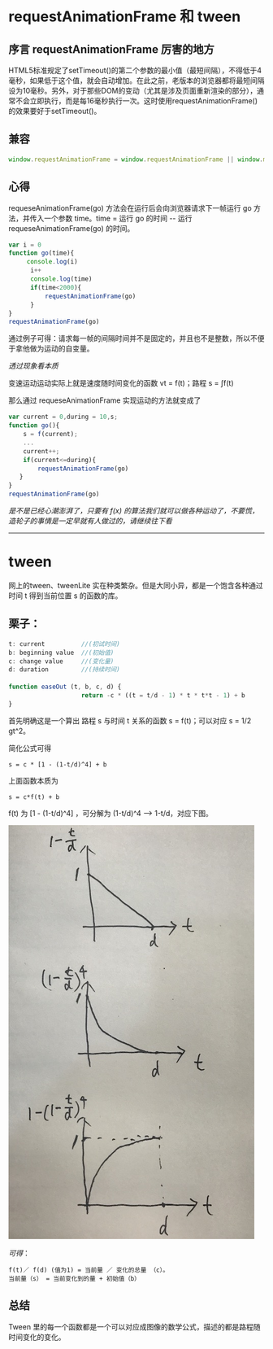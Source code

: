 # requestAnimationFrame 和 tween
## 序言 requestAnimationFrame 厉害的地方
HTML5标准规定了setTimeout()的第二个参数的最小值（最短间隔），不得低于4毫秒，如果低于这个值，就会自动增加。在此之前，老版本的浏览器都将最短间隔设为10毫秒。另外，对于那些DOM的变动（尤其是涉及页面重新渲染的部分），通常不会立即执行，而是每16毫秒执行一次。这时使用requestAnimationFrame()的效果要好于setTimeout()。

## 兼容
```js
window.requestAnimationFrame = window.requestAnimationFrame || window.mozRequestAnimationFrame || window.webkitRequestAnimationFrame || window.msRequestAnimationFrame;
```
## 心得
requeseAnimationFrame(go) 方法会在运行后会向浏览器请求下一帧运行 go 方法，并传入一个参数 time。time = 运行 go 的时间 -- 运行 requeseAnimationFrame(go) 的时间。

```js
var i = 0
function go(time){
     console.log(i)
      i++
      console.log(time)
      if(time<2000){
          requestAnimationFrame(go)
      }
}
requestAnimationFrame(go)
```

通过例子可得：请求每一帧的间隔时间并不是固定的，并且也不是整数，所以不便于拿他做为运动的自变量。

*透过现象看本质*

变速运动运动实际上就是速度随时间变化的函数 vt = f(t)；路程 s = ∫f(t)

那么通过 requeseAnimationFrame 实现运动的方法就变成了

```js
var current = 0,during = 10,s;
function go(){
    s = f(current);
    ...
    current++;
    if(current<=during){
        requestAnimationFrame(go)
   }
}
requestAnimationFrame(go)
```

*是不是已经心潮澎湃了，只要有 f(x) 的算法我们就可以做各种运动了，不要慌，造轮子的事情是一定早就有人做过的，请继续往下看*

* * *

# tween
网上的tween、tweenLite 实在种类繁杂。但是大同小异，都是一个饱含各种通过时间 t 得到当前位置 s 的函数的库。

## 栗子：

```js
t: current			//(初试时间)
b: beginning value	//(初始值)
c: change value		//(变化量)
d: duration			//(持续时间)

function easeOut (t, b, c, d) {
                    return -c * ((t = t/d - 1) * t * t*t - 1) + b
}
```
首先明确这是一个算出 路程 s 与时间 t 关系的函数 s = f(t)；可以对应 s = 1/2 gt^2。

简化公式可得
```
s = c * [1 - (1-t/d)^4] + b

```

上面函数本质为
```
s = c*f(t) + b
```
f(t) 为  [1 - (1-t/d)^4] ，可分解为 (1-t/d)^4 --> 1-t/d，对应下图。

![image](https://raw.githubusercontent.com/daydreamy/learningNotes/master/Sherry/static/f(x)01.png)

*可得*：
```
f(t)／ f(d) (值为1) = 当前量 ／ 变化的总量 （c）。
当前量（s） = 当前变化到的量 + 初始值（b）
```

## 总结
Tween 里的每一个函数都是一个可以对应成图像的数学公式，描述的都是路程随时间变化的变化。